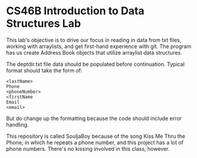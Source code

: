 # CS46B Introduction to Data Structures Lab

This lab's objective is to drive our focus in reading in data from txt files, working with arraylists, and get first-hand experience with git. The program has us create Address Book objects that utilize arraylist data structures.

The deptdir.txt file data should be populated before continuation. Typical format should take the form of:
```
<lastName>
Phone
<phoneNumber>
<firstName
Email
<email>
```
But do change up the formatting because the code should include error handling.


This repository is called SouljaBoy because of the song Kiss Me Thru the Phone, in which he repeats a phone number, and this project has a lot of phone numbers. There's no kissing involved in this class, however.
